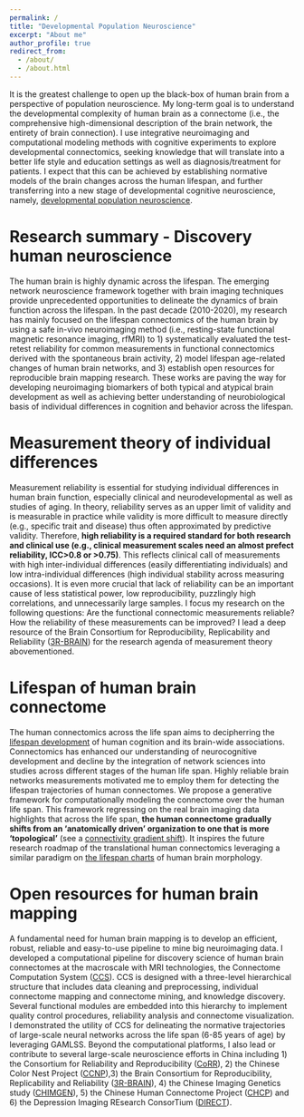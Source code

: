 ```yaml
---
permalink: /
title: "Developmental Population Neuroscience"
excerpt: "About me"
author_profile: true
redirect_from: 
  - /about/
  - /about.html
---
```


It is the greatest challenge to open up the black-box of human brain from a perspective of population neuroscience. My long-term goal is to understand the developmental complexity of human brain as a connectome (i.e., the comprehensive high-dimensional description of the brain network, the entirety of brain connection). I use integrative neuroimaging and computational modeling methods with cognitive experiments to explore developmental connectomics, seeking knowledge that will translate into a better life style and education settings as well as diagnosis/treatment for patients. I expect that this can be achieved by establishing normative models of the brain changes across the human lifespan, and further transferring into a new stage of developmental cognitive neuroscience, namely, [developmental population neuroscience](http://deepneuro.bnu.edu.cn).

Research summary - Discovery human neuroscience
======
The human brain is highly dynamic across the lifespan. The emerging network neuroscience framework together with brain imaging techniques provide unprecedented opportunities to delineate the dynamics of brain function across the lifespan. In the past decade (2010-2020), my research has mainly focused on the lifespan connectomics of the human brain by using a safe in-vivo neuroimaging method (i.e., resting-state functional magnetic resonance imaging, rfMRI) to 1) systematically evaluated the test-retest reliability for common measurements in functional connectomics derived with the spontaneous brain activity, 2) model lifespan age-related changes of human brain networks, and 3) establish open resources for reproducible brain mapping research. These works are paving the way for developing neuroimaging biomarkers of both typical and atypical brain development as well as achieving better understanding of neurobiological basis of individual differences in cognition and behavior across the lifespan.

Measurement theory of individual differences
======
Measurement reliability is essential for studying individual differences in human brain function, especially clinical and neurodevelopmental as well as studies of aging. In theory, reliability serves as an upper limit of validity and is measurable in practice while validity is more difficult to measure directly (e.g., specific trait and disease) thus often approximated by predictive validity. Therefore, **high reliability is a required standard for both research and clinical use (e.g., clinical measurement scales need an almost prefect reliability, ICC>0.8 or >0.75)**. This reflects clinical call of measurements with high inter-individual differences (easily differentiating individuals) and low intra-individual differences (high individual stability across measuring occasions). It is even more crucial that lack of reliability can be an important cause of less statistical power, low reproducibility, puzzlingly high correlations, and unnecessarily large samples. I focus my research on the following questions: Are the functional connectomic measurements reliable? How the reliability of these measurements can be improved? I lead a deep resource of the Brain Consortium for Reproducibility, Replicability and Reliability ([3R-BRAIN](https://github.com/zuoxinian/3R-BRAIN)) for the research agenda of measurement theory abovementioned.

Lifespan of human brain connectome
======
The human connectomics across the life span aims to decipherring the [lifespan development](https://www.sciencedirect.com/journal/trends-in-cognitive-sciences/special-issue/10H1NM70T3M) of human cognition and its brain-wide associations. Connectomics has enhanced our understanding of neurocognitive development and decline by the integration of network sciences into studies across different stages of the human life span. Highly reliable brain networks measurements motivated me to employ them for detecting the lifespan trajectories of human connectomes. We propose a generative framework for computationally modeling the connectome over the human life span. This framework regressing on the real brain imaging data highlights that across the life span, **the human connectome gradually shifts from an ‘anatomically driven’ organization to one that is more ‘topological’** (see a [connectivity gradient shift](https://doi.org/10.1073/pnas.2024448118)). It inspires the future research roadmap of the translational human connectomics leveraging a similar paradigm on [the lifespan charts](https://www.nature.com/articles/s41586-022-04554-y) of human brain morphology. 

Open resources for human brain mapping
======
A fundamental need for human brain mapping is to develop an efficient, robust, reliable and easy-to-use pipeline to mine big neuroimaging data. I developed a computational pipeline for discovery science of human brain connectomes at the macroscale with MRI technologies, the Connectome Computation System ([CCS](https://github.com/zuoxinian/CCS)). CCS is designed with a three-level hierarchical structure that includes data cleaning and preprocessing, individual connectome mapping and connectome mining, and knowledge discovery. Several functional modules are embedded into this hierarchy to implement quality control procedures, reliability analysis and connectome visualization. I demonstrated the utility of CCS for delineating the normative trajectories of large-scale neural networks across the life span (6-85 years of age) by leveraging GAMLSS. Beyond the computational platforms, I also lead or contribute to several large-scale neuroscience efforts in China including 1) the Consortium for Reliability and Reproducibility ([CoRR](https://github.com/zuoxinian/CoRR)), 2) the Chinese Color Nest Project ([CCNP](https://github.com/zuoxinian/CCNP)),3) the Brain Consortium for Reproducibility, Replicability and Reliability ([3R-BRAIN](https://github.com/zuoxinian/3R-BRAIN)), 4) the Chinese Imaging Genetics study ([CHIMGEN](http://chimgen.tmu.edu.cn/en/index.php)), 5) the Chinese Human Connectome Project ([CHCP](http://chinesehcp.org/#/home)) and 6) the Depression Imaging REsearch ConsorTium ([DIRECT](http://rfmri.org/REST-meta-MDD)).


